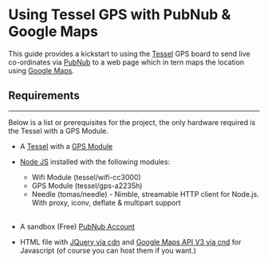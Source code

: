# Using Tessel GPS with PubNub & Google Maps
[](/tessel-gps-maps.jpg)


This guide provides a kickstart to using the [Tessel](http://tessel.io) GPS board to send live co-ordinates via [PubNub](http://www.pubnub.com/) to a web page which in tern maps the location using [Google Maps](https://developers.google.com/maps/documentation/javascript/).



## Requirements
- - -
Below is a list or prerequisites for the project, the only hardware required is the Tessel with a GPS Module.

* A [Tessel](http://tessel.io) with a [GPS Module](http://start.tessel.io/modules/gps)

* [Node JS](http://nodejs.org/download/) installed with the following modules:
    * Wifi Module (tessel/wifi-cc3000)
    * GPS Module (tessel/gps-a2235h)
    * Needle (tomas/needle) - Nimble, streamable HTTP client for Node.js. With proxy, iconv, deflate & multipart support
<br><br>
* A sandbox (Free) [PubNub Account](http://www.pubnub.com/) 
* HTML file with [JQuery via cdn](https://code.jquery.com/) and [Google Maps API V3 via cnd](https://developers.google.com/maps/documentation/javascript/tutorial) for Javascript (of course you can host them if you want.)